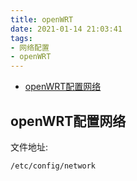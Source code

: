 ```yaml
---
title: openWRT
date: 2021-01-14 21:03:41
tags:
- 网络配置
- openWRT
---
```

- [openWRT配置网络](#openwrt配置网络)

## openWRT配置网络
文件地址:
```
/etc/config/network
```